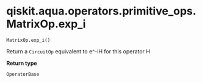 # qiskit.aqua.operators.primitive\_ops.MatrixOp.exp\_i

`MatrixOp.exp_i()`

Return a `CircuitOp` equivalent to e^-iH for this operator H

**Return type**

`OperatorBase`
